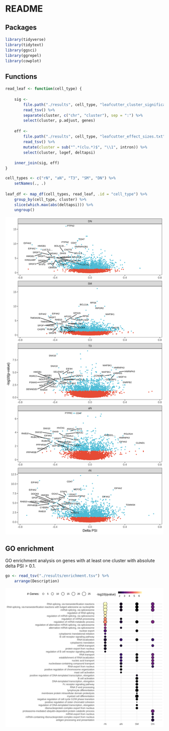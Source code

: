 README
================

## Packages

``` r
library(tidyverse)
library(tidytext)
library(ggsci)
library(ggrepel)
library(cowplot)
```

## Functions

``` r
read_leaf <- function(cell_type) {
    
    sig <- 
        file.path("./results", cell_type, "leafcutter_cluster_significance.txt") %>%
        read_tsv() %>%
        separate(cluster, c("chr", "cluster"), sep = ":") %>%
        select(cluster, p.adjust, genes)

    eff <- 
        file.path("./results", cell_type, "leafcutter_effect_sizes.txt") %>%
        read_tsv() %>%
        mutate(cluster = sub("^.*(clu.*)$", "\\1", intron)) %>%
        select(cluster, logef, deltapsi)

    inner_join(sig, eff)
}
```

``` r
cell_types <- c("rN", "aN", "T3", "SM", "DN") %>%
    setNames(., .)

leaf_df <- map_df(cell_types, read_leaf, .id = "cell_type") %>%
    group_by(cell_type, cluster) %>%
    slice(which.max(abs(deltapsi))) %>%
    ungroup()
```

![](README_files/figure-gfm/unnamed-chunk-4-1.png)<!-- -->

## GO enrichment

GO enrichment analysis on genes with at least one cluster with absolute
delta PSI &gt; 0.1.

``` r
go <- read_tsv("./results/enrichment.tsv") %>%
    arrange(Description)
```

![](README_files/figure-gfm/unnamed-chunk-6-1.png)<!-- -->
